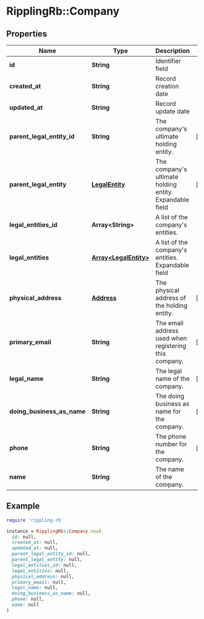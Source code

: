 # RipplingRb::Company

## Properties

| Name | Type | Description | Notes |
| ---- | ---- | ----------- | ----- |
| **id** | **String** | Identifier field |  |
| **created_at** | **String** | Record creation date |  |
| **updated_at** | **String** | Record update date |  |
| **parent_legal_entity_id** | **String** | The company&#39;s ultimate holding entity. | [optional] |
| **parent_legal_entity** | [**LegalEntity**](LegalEntity.md) | The company&#39;s ultimate holding entity.  Expandable field | [optional] |
| **legal_entities_id** | **Array&lt;String&gt;** | A list of the company&#39;s entities. |  |
| **legal_entities** | [**Array&lt;LegalEntity&gt;**](LegalEntity.md) | A list of the company&#39;s entities.  Expandable field |  |
| **physical_address** | [**Address**](Address.md) | The physical address of the holding entity. | [optional] |
| **primary_email** | **String** | The email address used when registering this company. | [optional] |
| **legal_name** | **String** | The legal name of the company. | [optional] |
| **doing_business_as_name** | **String** | The doing business as name for the company. | [optional] |
| **phone** | **String** | The phone number for the company. | [optional] |
| **name** | **String** | The name of the company. |  |

## Example

```ruby
require 'rippling-rb'

instance = RipplingRb::Company.new(
  id: null,
  created_at: null,
  updated_at: null,
  parent_legal_entity_id: null,
  parent_legal_entity: null,
  legal_entities_id: null,
  legal_entities: null,
  physical_address: null,
  primary_email: null,
  legal_name: null,
  doing_business_as_name: null,
  phone: null,
  name: null
)
```

